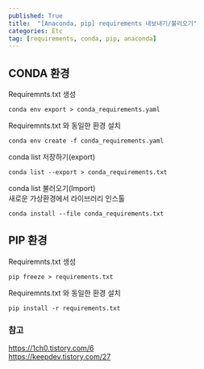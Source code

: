 ```yaml
---
published: True
title:  "[Anaconda, pip] requirements 내보내기/불러오기"
categories: Etc
tag: [requirements, conda, pip, anaconda]
---
```


## CONDA 환경

Requiremnts.txt 생성  
```
conda env export > conda_requirements.yaml  
```
Requiremnts.txt 와 동일한 환경 설치  
```
conda env create -f conda_requirements.yaml
```

conda list 저장하기(export)  
```
conda list --export > conda_requirements.txt
```
conda list 불러오기(Import)  
새로운 가상환경에서 라이브러리 인스톨  
```
conda install --file conda_requirements.txt
```

## PIP 환경

Requiremnts.txt 생성  
```
pip freeze > requirements.txt
```

Requiremnts.txt 와 동일한 환경 설치  
```
pip install -r requirements.txt
``` 

### 참고

<https://1ch0.tistory.com/6>  
<https://keepdev.tistory.com/27>